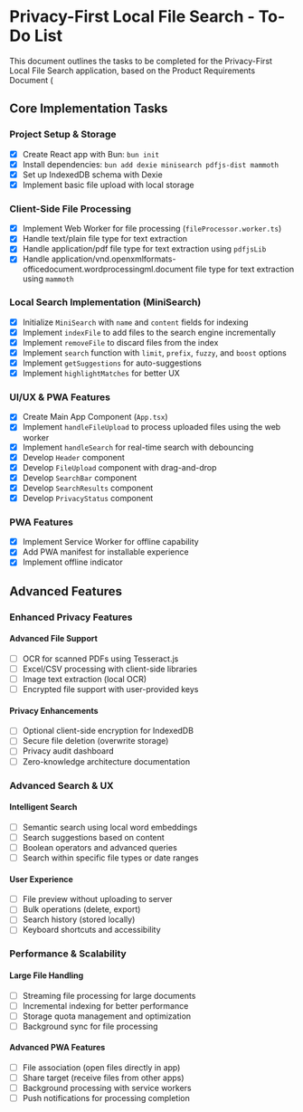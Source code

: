 # Privacy-First Local File Search - To-Do List

This document outlines the tasks to be completed for the Privacy-First Local
File Search application, based on the Product Requirements Document
(<!-- Import failed: PRD.md). - Only .md files are supported -->

## Core Implementation Tasks

### Project Setup & Storage

- [x] Create React app with Bun: `bun init`
- [x] Install dependencies: `bun add dexie minisearch pdfjs-dist mammoth`
- [x] Set up IndexedDB schema with Dexie
- [x] Implement basic file upload with local storage

### Client-Side File Processing

- [x] Implement Web Worker for file processing (`fileProcessor.worker.ts`)
- [x] Handle text/plain file type for text extraction
- [x] Handle application/pdf file type for text extraction using `pdfjsLib`
- [x] Handle
      application/vnd.openxmlformats-officedocument.wordprocessingml.document
      file type for text extraction using `mammoth`

### Local Search Implementation (MiniSearch)

- [x] Initialize `MiniSearch` with `name` and `content` fields for indexing
- [x] Implement `indexFile` to add files to the search engine incrementally
- [x] Implement `removeFile` to discard files from the index
- [x] Implement `search` function with `limit`, `prefix`, `fuzzy`, and `boost`
      options
- [x] Implement `getSuggestions` for auto-suggestions
- [x] Implement `highlightMatches` for better UX

### UI/UX & PWA Features

- [x] Create Main App Component (`App.tsx`)
- [x] Implement `handleFileUpload` to process uploaded files using the web
      worker
- [x] Implement `handleSearch` for real-time search with debouncing
- [x] Develop `Header` component
- [x] Develop `FileUpload` component with drag-and-drop
- [x] Develop `SearchBar` component
- [x] Develop `SearchResults` component
- [x] Develop `PrivacyStatus` component

### PWA Features

- [x] Implement Service Worker for offline capability
- [x] Add PWA manifest for installable experience
- [x] Implement offline indicator

## Advanced Features

### Enhanced Privacy Features

#### Advanced File Support

- [ ] OCR for scanned PDFs using Tesseract.js
- [ ] Excel/CSV processing with client-side libraries
- [ ] Image text extraction (local OCR)
- [ ] Encrypted file support with user-provided keys

#### Privacy Enhancements

- [ ] Optional client-side encryption for IndexedDB
- [ ] Secure file deletion (overwrite storage)
- [ ] Privacy audit dashboard
- [ ] Zero-knowledge architecture documentation

### Advanced Search & UX

#### Intelligent Search

- [ ] Semantic search using local word embeddings
- [ ] Search suggestions based on content
- [ ] Boolean operators and advanced queries
- [ ] Search within specific file types or date ranges

#### User Experience

- [ ] File preview without uploading to server
- [ ] Bulk operations (delete, export)
- [ ] Search history (stored locally)
- [ ] Keyboard shortcuts and accessibility

### Performance & Scalability

#### Large File Handling

- [ ] Streaming file processing for large documents
- [ ] Incremental indexing for better performance
- [ ] Storage quota management and optimization
- [ ] Background sync for file processing

#### Advanced PWA Features

- [ ] File association (open files directly in app)
- [ ] Share target (receive files from other apps)
- [ ] Background processing with service workers
- [ ] Push notifications for processing completion
